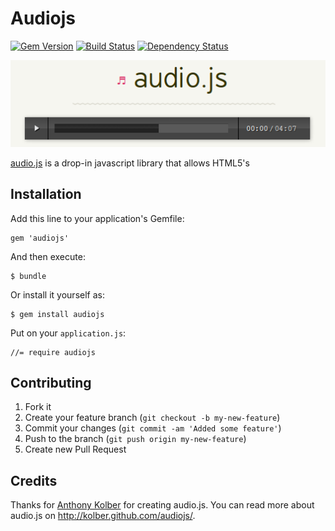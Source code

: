 # Audiojs

[![Gem Version](https://badge.fury.io/rb/audiojs.png)](http://badge.fury.io/rb/audiojs)
[![Build Status](https://secure.travis-ci.org/subosito/audiojs.png)](http://travis-ci.org/subosito/audiojs)
[![Dependency Status](https://gemnasium.com/subosito/audiojs.png)](https://gemnasium.com/subosito/audiojs)

![Logo](docs/images/audiojs.png)

[audio.js](http://kolber.github.com/audiojs/) is a drop-in javascript library that allows HTML5's <audio> tag to be used anywhere.

## Installation

Add this line to your application's Gemfile:

    gem 'audiojs'

And then execute:

    $ bundle

Or install it yourself as:

    $ gem install audiojs

Put on your `application.js`:

    //= require audiojs

## Contributing

1. Fork it
2. Create your feature branch (`git checkout -b my-new-feature`)
3. Commit your changes (`git commit -am 'Added some feature'`)
4. Push to the branch (`git push origin my-new-feature`)
5. Create new Pull Request

## Credits

Thanks for [Anthony Kolber](https://github.com/kolber) for creating audio.js. You can read more about audio.js on http://kolber.github.com/audiojs/.

